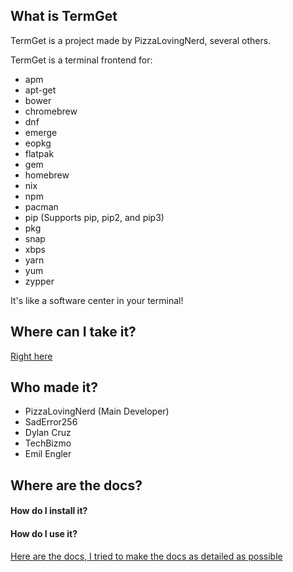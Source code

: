 ## What is TermGet

TermGet is a project made by PizzaLovingNerd, several others.

TermGet is a terminal frontend for:

- apm
- apt-get
- bower
- chromebrew
- dnf
- emerge
- eopkg
- flatpak
- gem
- homebrew
- nix
- npm
- pacman
- pip (Supports pip, pip2, and pip3)
- pkg
- snap
- xbps
- yarn
- yum
- zypper

It's like a software center in your terminal!

## Where can I take it?

[Right here](https://termget.github.io/docs/download.html)

## Who made it?

- PizzaLovingNerd (Main Developer)
- SadError256
- Dylan Cruz
- TechBizmo
- Emil Engler

## Where are the docs?
#### How do I install it? 
#### How do I use it?

[Here are the docs, I tried to make the docs as detailed as possible](https://termget.github.io/docs/)
